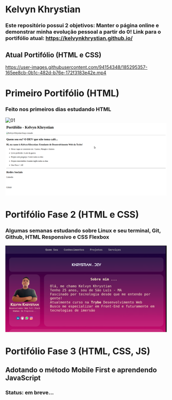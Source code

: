 # Kelvyn Khrystian 
### Este repositório possui 2 objetivos: Manter o página online e demonstrar minha evolução pessoal a partir do 0! Link para o portifólio atual: https://kelvynkhrystian.github.io/

## **Atual Portifólio (HTML e CSS)** 
https://user-images.githubusercontent.com/94154348/185295357-165ee8cb-0b1c-482d-b76e-172f3183e42e.mp4



# **Primeiro Portifólio (HTML)**
### Feito nos primeiros dias estudando HTML
![01](https://user-images.githubusercontent.com/94154348/185300632-dd9fe33f-1868-4637-a694-88dc0af1040b.png)
![seg-port](./README/01.png)



# Portifólio Fase 2 (HTML e CSS)
###  Algumas semanas estudando sobre Linux e seu terminal, Git, Github, HTML Responsivo e CSS Flexbox
![seg-port](./README/08.png)


# Portifólio Fase 3  (HTML, CSS, JS)
## Adotando o método Mobile First e aprendendo JavaScript
### Status: em breve...
